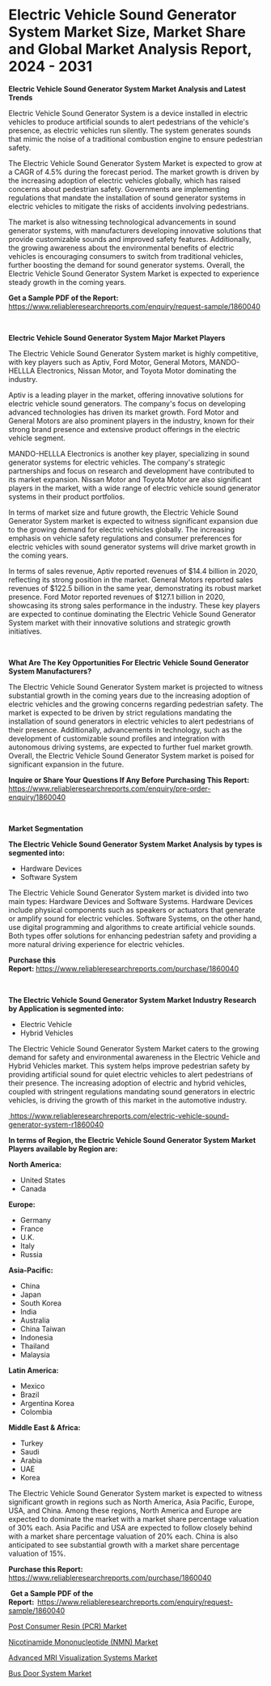 <p><h1>Electric Vehicle Sound Generator System Market Size, Market Share and Global Market Analysis Report, 2024 - 2031</h1></p><p><strong>Electric Vehicle Sound Generator System Market Analysis and Latest Trends</strong></p>
<p><p>Electric Vehicle Sound Generator System is a device installed in electric vehicles to produce artificial sounds to alert pedestrians of the vehicle's presence, as electric vehicles run silently. The system generates sounds that mimic the noise of a traditional combustion engine to ensure pedestrian safety.</p><p>The Electric Vehicle Sound Generator System Market is expected to grow at a CAGR of 4.5% during the forecast period. The market growth is driven by the increasing adoption of electric vehicles globally, which has raised concerns about pedestrian safety. Governments are implementing regulations that mandate the installation of sound generator systems in electric vehicles to mitigate the risks of accidents involving pedestrians. </p><p>The market is also witnessing technological advancements in sound generator systems, with manufacturers developing innovative solutions that provide customizable sounds and improved safety features. Additionally, the growing awareness about the environmental benefits of electric vehicles is encouraging consumers to switch from traditional vehicles, further boosting the demand for sound generator systems. Overall, the Electric Vehicle Sound Generator System Market is expected to experience steady growth in the coming years.</p></p>
<p><strong>Get a Sample PDF of the Report:&nbsp;</strong> <a href="https://www.reliableresearchreports.com/enquiry/request-sample/1860040">https://www.reliableresearchreports.com/enquiry/request-sample/1860040</a></p>
<p>&nbsp;</p>
<p><strong>Electric Vehicle Sound Generator System Major Market Players</strong></p>
<p><p>The Electric Vehicle Sound Generator System market is highly competitive, with key players such as Aptiv, Ford Motor, General Motors, MANDO-HELLLA Electronics, Nissan Motor, and Toyota Motor dominating the industry. </p><p>Aptiv is a leading player in the market, offering innovative solutions for electric vehicle sound generators. The company's focus on developing advanced technologies has driven its market growth. Ford Motor and General Motors are also prominent players in the industry, known for their strong brand presence and extensive product offerings in the electric vehicle segment. </p><p>MANDO-HELLLA Electronics is another key player, specializing in sound generator systems for electric vehicles. The company's strategic partnerships and focus on research and development have contributed to its market expansion. Nissan Motor and Toyota Motor are also significant players in the market, with a wide range of electric vehicle sound generator systems in their product portfolios. </p><p>In terms of market size and future growth, the Electric Vehicle Sound Generator System market is expected to witness significant expansion due to the growing demand for electric vehicles globally. The increasing emphasis on vehicle safety regulations and consumer preferences for electric vehicles with sound generator systems will drive market growth in the coming years. </p><p>In terms of sales revenue, Aptiv reported revenues of $14.4 billion in 2020, reflecting its strong position in the market. General Motors reported sales revenues of $122.5 billion in the same year, demonstrating its robust market presence. Ford Motor reported revenues of $127.1 billion in 2020, showcasing its strong sales performance in the industry. These key players are expected to continue dominating the Electric Vehicle Sound Generator System market with their innovative solutions and strategic growth initiatives.</p></p>
<p>&nbsp;</p>
<p><strong>What Are The Key Opportunities For Electric Vehicle Sound Generator System Manufacturers?</strong></p>
<p><p>The Electric Vehicle Sound Generator System market is projected to witness substantial growth in the coming years due to the increasing adoption of electric vehicles and the growing concerns regarding pedestrian safety. The market is expected to be driven by strict regulations mandating the installation of sound generators in electric vehicles to alert pedestrians of their presence. Additionally, advancements in technology, such as the development of customizable sound profiles and integration with autonomous driving systems, are expected to further fuel market growth. Overall, the Electric Vehicle Sound Generator System market is poised for significant expansion in the future.</p></p>
<p><strong>Inquire or Share Your Questions If Any Before Purchasing This Report:</strong> <a href="https://www.reliableresearchreports.com/enquiry/pre-order-enquiry/1860040">https://www.reliableresearchreports.com/enquiry/pre-order-enquiry/1860040</a></p>
<p>&nbsp;</p>
<p><strong>Market Segmentation</strong></p>
<p><strong>The Electric Vehicle Sound Generator System Market Analysis by types is segmented into:</strong></p>
<p><ul><li>Hardware Devices</li><li>Software System</li></ul></p>
<p><p>The Electric Vehicle Sound Generator System market is divided into two main types: Hardware Devices and Software Systems. Hardware Devices include physical components such as speakers or actuators that generate or amplify sound for electric vehicles. Software Systems, on the other hand, use digital programming and algorithms to create artificial vehicle sounds. Both types offer solutions for enhancing pedestrian safety and providing a more natural driving experience for electric vehicles.</p></p>
<p><strong>Purchase this Report:&nbsp;</strong><a href="https://www.reliableresearchreports.com/purchase/1860040">https://www.reliableresearchreports.com/purchase/1860040</a></p>
<p>&nbsp;</p>
<p><strong>The Electric Vehicle Sound Generator System Market Industry Research by Application is segmented into:</strong></p>
<p><ul><li>Electric Vehicle</li><li>Hybrid Vehicles</li></ul></p>
<p><p>The Electric Vehicle Sound Generator System Market caters to the growing demand for safety and environmental awareness in the Electric Vehicle and Hybrid Vehicles market. This system helps improve pedestrian safety by providing artificial sound for quiet electric vehicles to alert pedestrians of their presence. The increasing adoption of electric and hybrid vehicles, coupled with stringent regulations mandating sound generators in electric vehicles, is driving the growth of this market in the automotive industry.</p></p>
<p><a href="https://www.reliableresearchreports.com/electric-vehicle-sound-generator-system-r1860040">&nbsp;https://www.reliableresearchreports.com/electric-vehicle-sound-generator-system-r1860040</a></p>
<p><strong>In terms of Region, the Electric Vehicle Sound Generator System Market Players available by Region are:</strong></p>
<p>
    <p> <strong> North America: </strong>
        <ul>
            <li>United States</li>
            <li>Canada</li>
        </ul>
        </p> 
    <p> <strong> Europe: </strong>
        <ul>
            <li>Germany</li>
            <li>France</li>
            <li>U.K.</li>
            <li>Italy</li>
            <li>Russia</li>
        </ul>
        </p> 
    <p> <strong> Asia-Pacific: </strong>
        <ul>
            <li>China</li>
            <li>Japan</li>
            <li>South Korea</li>
            <li>India</li>
            <li>Australia</li>
            <li>China Taiwan</li>
            <li>Indonesia</li>
            <li>Thailand</li>
            <li>Malaysia</li>
        </ul>
        </p> 
    <p> <strong> Latin America: </strong>
        <ul>
            <li>Mexico</li>
            <li>Brazil</li>
            <li>Argentina Korea</li>
            <li>Colombia</li>
        </ul>
        </p> 
    <p> <strong> Middle East & Africa: </strong>
        <ul>
            <li>Turkey</li>
            <li>Saudi</li>
            <li>Arabia</li>
            <li>UAE</li>
            <li>Korea</li>
        </ul>
    </p>
    </p>
<p><p>The Electric Vehicle Sound Generator System market is expected to witness significant growth in regions such as North America, Asia Pacific, Europe, USA, and China. Among these regions, North America and Europe are expected to dominate the market with a market share percentage valuation of 30% each. Asia Pacific and USA are expected to follow closely behind with a market share percentage valuation of 20% each. China is also anticipated to see substantial growth with a market share percentage valuation of 15%.</p></p>
<p><strong>Purchase this Report: </strong><a href="https://www.reliableresearchreports.com/purchase/1860040">https://www.reliableresearchreports.com/purchase/1860040</a></p>
<p>&nbsp;<strong>Get a Sample PDF of the Report:&nbsp;&nbsp;</strong><a href="https://www.reliableresearchreports.com/enquiry/request-sample/1860040">https://www.reliableresearchreports.com/enquiry/request-sample/1860040</a></p>
<p><strong></strong></p>
<p><p><a href="https://issuu.com/reportprime-2/docs/post-consumer-resin-pcr-market-size-2030.pptx">Post Consumer Resin (PCR) Market</a></p><p><a href="https://issuu.com/reportprime-2/docs/nicotinamide-mononucleotide-nmn-market-size-2030.p">Nicotinamide Mononucleotide (NMN) Market</a></p><p><a href="https://github.com/cameroneffertz/Market-Research-Report-List-1/blob/main/advanced-mri-visualization-systems-market.md">Advanced MRI Visualization Systems Market</a></p><p><a href="https://github.com/mbisetmhermsr/Market-Research-Report-List-2/blob/main/bus-door-system-market.md">Bus Door System Market</a></p></p>